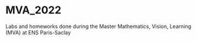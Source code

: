 # MVA_2022
Labs and homeworks done during the Master Mathematics, Vision, Learning (MVA) at ENS Paris-Saclay
